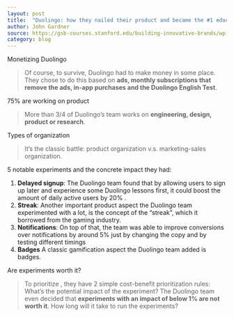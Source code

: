 ```yaml
---
layout: post
title:  "Duolingo: how they nailed their product and became the #1 education app"
author: John Gardner
source: https://gsb-courses.stanford.edu/building-innovative-brands/wp-content/uploads/sites/25/2022/04/johngardner-roadtoself-renewal2.pdf
category: blog
---
```


Monetizing Duolingo

> Of course, to survive, Duolingo had to make money in some place. They chose to do this based on **ads, monthly subscriptions that remove the ads, in-app purchases and the Duolingo English Test**.

75% are working on product

> More than 3/4 of Duolingo’s team works on **engineering, design, product or research**.

Types of organization

> It’s the classic battle: product organization v.s. marketing-sales organization.

5 notable experiments and the concrete impact they had:

1. **Delayed signup**: The Duolingo team found that by allowing users to sign up later and experience some Duolingo lessons first, it could boost the amount of daily active users by 20% .
1. **Streak**: Another important product aspect the Duolingo team experimented with a lot, is the concept of the “streak”, which it borrowed from the gaming industry.
1. **Notifications**: On top of that, the team was able to improve conversions over notifications by around 5% just by changing the copy and by testing different timings
1. **Badges** A classic gamification aspect the Duolingo team added is badges.

Are experiments worth it?

> To prioritize , they have 2 simple cost-benefit prioritization rules: What’s the potential impact of the experiment? The Duolingo team even decided that **experiments with an impact of below 1% are not worth it**. How long will it take to run the experiments?
